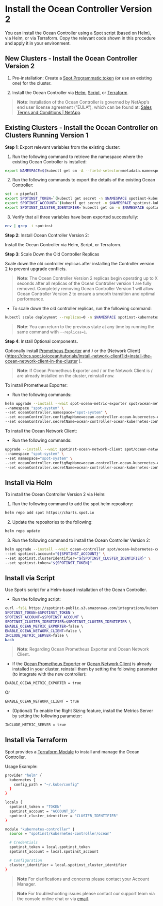 <meta name=“robots” content=“noindex”>

# Install the Ocean Controller Version 2

You can install the Ocean Controller using a Spot script (based on Helm), via Helm, or via Terraform. Copy the relevant code shown in this procedure and apply it in your environment. 

## New Clusters - Install the Ocean Controller Version 2

1.  Pre-installation: Create a [Spot Programmatic token](https://docs.spot.io/administration/api/create-api-token ) (or use an existing one) for the cluster.  

2.  Install the Ocean Controller via [Helm](https://docs.spot.io/ocean/tutorials/spot-kubernetes-controller/ocean-controller-two-install?id=install-via-helm), [Script](https://docs.spot.io/ocean/tutorials/spot-kubernetes-controller/ocean-controller-two-install?id=install-via-script), or [Terraform](https://docs.spot.io/ocean/tutorials/spot-kubernetes-controller/ocean-controller-two-install?id=install-via-terraform).  

>**Note**: Installation of the Ocean Controller is governed by NetApp’s end user license agreement (“EULA”), which can be found at: [Sales Terms and Conditions | NetApp](https://www.netapp.com/how-to-buy/sales-terms-and-conditions/). 

## Existing Clusters - Install the Ocean Controller on Clusters Running Version 1

**Step 1**: Export relevant variables from the existing cluster:

1.  Run the following command to retrieve the namespace where the existing Ocean Controller is installed: 

```bash
export NAMESPACE=$(kubectl get cm -A --field-selector=metadata.name=spotinst-kubernetes-cluster-controller-config -o jsonpath='{.items[0].metadata.namespace}')
```

2.  Run the following commands to export the details of the existing Ocean Controller: 

```bash
set -o pipefail 
export SPOTINST_TOKEN=`(kubectl get secret -n $NAMESPACE spotinst-kubernetes-cluster-controller -o jsonpath='{.data.token}' | base64 -d) || kubectl get cm -n $NAMESPACE spotinst-kubernetes-cluster-controller-config -o jsonpath='{.data.spotinst\.token}'` 2&>1 
export SPOTINST_ACCOUNT=`(kubectl get secret -n $NAMESPACE spotinst-kubernetes-cluster-controller -o jsonpath='{.data.account}' | base64 -d) || kubectl get cm -n $NAMESPACE spotinst-kubernetes-cluster-controller-config -o jsonpath='{.data.spotinst\.account}'` 2&>1 
export SPOTINST_CLUSTER_IDENTIFIER=`kubectl get cm -n $NAMESPACE spotinst-kubernetes-cluster-controller-config -o jsonpath='{.data.spotinst\.cluster-identifier}'` 
```

3.  Verify that all three variables have been exported successfully: 

```bash
env | grep -i spotinst 
```

**Step 2**: Install Ocean Controller Version 2: 

Install the Ocean Controller via Helm,  Script, or Terraform. 

**Step 3**: Scale Down the Old Controller Replicas 

Scale down the old controller replicas after installing the Controller version 2 to prevent upgrade conflicts.  

> **Note**:  The Ocean Controller Version 2 replicas begin operating up to X seconds after all replicas of the Ocean Controller version 1 are fully removed. Completely removing Ocean Controller Version 1 will allow Ocean Controller Version 2 to ensure a smooth transition and optimal performance.

*   To scale down the old controller replicas, run the following command: 

```bash
kubectl scale deployment --replicas=0 -n $NAMESPACE spotinst-kubernetes-cluster-controller 
```

>**Note**: You can return to the previous state at any time by running the same command with `--replicas=1`. 

**Step 4**: Install Optional components. 

Optionally install [Prometheus Exporter](https://docs.spot.io/ocean/tools-and-integrations/prometheus/) and / or the {Network Client}(https://docs.spot.io/ocean/tutorials/install-network-client?id=install-the-ocean-network-client-in-the-cluster
). 

>**Note**: If Ocean Prometheus Exporter and / or the Network Client is / are already installed on the cluster, reinstall now. 

To install Prometheus Exporter: 

*   Run the following commands:

```bash
helm upgrade --install --wait spot-ocean-metric-exporter spot/ocean-metric-exporter \ 
--namespace "spot-system" \  
--set oceanController.namespace="spot-system" \  
--set oceanController.configMapName=ocean-controller-ocean-kubernetes-controller \  
--set oceanController.secretName=ocean-controller-ocean-kubernetes-controller 
```

To install the Ocean Network Client: 

*   Run the following commands: 

```bash
upgrade --install --wait spotinst-ocean-network-client spot/ocean-network-client \  
--namespace "spot-system" \  
--set namespace="spot-system" \  
--set oceanController.configMapName=ocean-controller-ocean-kubernetes-controller \  
--set oceanController.secretName=ocean-controller-ocean-kubernetes-controller 
```

## Install via Helm

To install the Ocean Controller Version 2 via Helm: 

1.  Run the following command to add the spot helm repository: 

```bash
helm repo add spot https://charts.spot.io
```

2.  Update the repositories to the following:

```bash
helm repo update
```

3.  Run the following command to install the Ocean Controller Version 2:

```bash
helm upgrade --install --wait ocean-controller spot/ocean-kubernetes-controller \	--namespace spot-system --create-namespace \	 
--set spotinst.account="${SPOTINST_ACCOUNT}" \	 
--set spotinst.clusterIdentifier="${SPOTINST_CLUSTER_IDENTIFIER}" \	 
--set spotinst.token="${SPOTINST_TOKEN}" 
```

## Install via Script  

Use Spot’s script for a Helm-based installation of the Ocean Controller. 

*   Run the following script: 

 ```bash
curl -fsSL https://spotinst-public.s3.amazonaws.com/integrations/kubernetes/cluster-controller-v2/scripts/init.sh | \ 
SPOTINST_TOKEN=$SPOTINST_TOKEN \ 
SPOTINST_ACCOUNT=$SPOTINST_ACCOUNT \ 
SPOTINST_CLUSTER_IDENTIFIER=$SPOTINST_CLUSTER_IDENTIFIER \ 
ENABLE_OCEAN_METRIC_EXPORTER=false \ 
ENABLE_OCEAN_NETWORK_CLIENT=false \ 
INCLUDE_METRIC_SERVER=false \ 
bash 
```

>**Note**: Regarding Ocean Prometheus Exporter and Ocean Network Client.

*   If the [Ocean Prometheus Exporter](https://docs.spot.io/ocean/tools-and-integrations/prometheus/) or [Ocean Network Client](https://docs.spot.io/ocean/tutorials/install-network-client?id=install-the-ocean-network-client-in-the-cluster) is already installed in your cluster, reinstall them by setting the following parameter (to integrate with the new controller): 

```bash
ENABLE_OCEAN_METRIC_EXPORTER = true  
```

Or  

```bash 
ENABLE_OCEAN_NETWORK_CLIENT = true
```  

*   (Optional) To enable the Right Sizing feature, install the Metrics Server by setting the following parameter:  

```bash
INCLUDE_METRIC_SERVER = true 
```
## Install via Terraform  

Spot provides a [Terraform Module](https://registry.terraform.io/modules/spotinst/kubernetes-controller/ocean/latest) to install and manage the Ocean Controller. 

Usage Example: 

```bash
provider "helm" {
  kubernetes {
    config_path = "~/.kube/config"
  }
}

locals {
  spotinst_token = "TOKEN"
  spotinst_account = "ACCOUNT_ID"
  spotinst_cluster_identifier = "CLUSTER_IDENTIFIER"
}

module "kubernetes-controller" {
  source = "spotinst/kubernetes-controller/ocean"

  # Credentials
  spotinst_token = local.spotinst_token
  spotinst_account = local.spotinst_account

  # Configuration
  cluster_identifier = local.spotinst_cluster_identifier
}
```

>**Note** For clarifications and concerns please contact your Account Manager.  

>**Note** For troubleshooting issues please contact our support team via the console online chat or via [email](https://spot.io/support/).  

